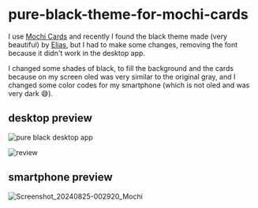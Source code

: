 # pure-black-theme-for-mochi-cards

I use [Mochi Cards](https://github.com/mochi-cards) and recently I found the black theme made (very beautiful) by [Elias](https://github.com/eliaszon/Deep-Dark-Theme-For-Mochi), but I had to make some changes, removing the font because it didn't work in the desktop app.

I changed some shades of black, to fill the background and the cards because on my screen oled was very similar to the original gray, and I changed some color codes for my smartphone (which is not oled and was very dark 😅).

## desktop preview
![pure black desktop app](https://github.com/user-attachments/assets/2573fab4-0385-458d-b3ca-25d2a3d98da6)

![review](https://github.com/user-attachments/assets/74c34ca9-2a5f-4f37-963f-ad994708e53c)

## smartphone preview

![Screenshot_20240825-002920_Mochi](https://github.com/user-attachments/assets/e61e783f-9237-498b-86d3-90922af64b05)
